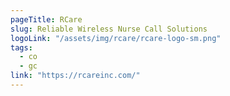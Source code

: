 ```yaml
---
pageTitle: RCare
slug: Reliable Wireless Nurse Call Solutions
logoLink: "/assets/img/rcare/rcare-logo-sm.png"
tags:
  - co
  - gc
link: "https://rcareinc.com/"
---
```

